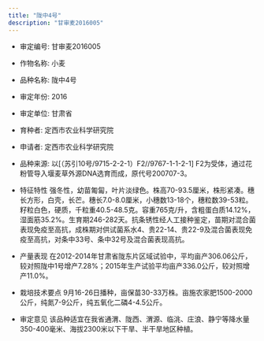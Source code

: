 ```yaml
---
title: "陇中4号"
description: "甘审麦2016005"
---
```

* 审定编号:  甘审麦2016005

*  作物名称:  小麦

*  品种名称:  陇中4号

*  审定年份:  2016

*  审定单位:  甘肃省

* 育种者:  定西市农业科学研究院

*  申请者:  定西市农业科学研究院

*  品种来源:  以[（苏引10号/9715-2-2-1）F2//9767-1-1-2-1] F2为受体，通过花粉管导入堰麦草外源DNA选育而成，原代号200707-3。

*  特征特性
强冬性，幼苗匍匐，叶片淡绿色。株高70-93.5厘米，株形紧凑。穗长方形，白壳，长芒。穗长7.0-8.0厘米，小穗数13-18个，穗粒数39-53粒。籽粒白色，硬质，千粒重40.5-48.5克。容重765克/升，含粗蛋白质14.12%，湿面筋35.2%。生育期246-282天。抗条锈性经人工接种鉴定，苗期对混合菌表现免疫至高抗，成株期对供试菌系水4、贵22-14、贵22-9及混合菌表现免疫至高抗，对条中33号、条中32号及混合菌表现高抗。

*  产量表现
在2012-2014年甘肃省陇东片区域试验中，平均亩产306.06公斤，较对照陇中1号增产7.28%；2015年生产试验平均亩产336.0公斤，较对照增产11.0%。

*  栽培技术要点
9月16-26日播种，亩保苗30-33万株。亩施农家肥1500-2000公斤，纯氮7-9公斤，纯五氧化二磷4-4.5公斤。

*  审定意见
该品种适宜在我省通渭、陇西、渭源、临洮、庄浪、静宁等降水量350-400毫米、海拔2300米以下干旱、半干旱地区种植。
